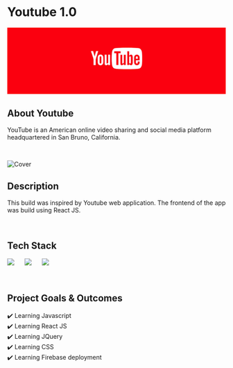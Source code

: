 # Youtube 1.0
![Readme Image](cover.png)
<br/>

## About Youtube
YouTube is an American online video sharing and social media platform headquartered in San Bruno, California.

<br/>

![Cover](https://cdn.sanity.io/images/1z5g6za5/production/28f94d9ccfb283757763bfd335d66e3aabfe1760-1912x1080.png?w=2000&fit=max&auto=format)

## Description
This build was inspired by Youtube web application. The frontend of the app was build using React JS.

<br/>

## Tech Stack
<p float="left">
  <img src="https://cdn.sanity.io/images/1z5g6za5/production/ea0d729f383fe9f113c7d2da95af5a39eecfa226-64x64.png?w=2000&fit=max&auto=format" width="60"  style="padding-right:20px"/>
  <img src="https://cdn.sanity.io/images/1z5g6za5/production/66247e3d6f23ddbaa5ff961e03a11316e974d56c-300x288.png?w=2000&fit=max&auto=format" width="60"  style="padding-right:20px"/>
  <img src="https://cdn.sanity.io/images/1z5g6za5/production/89e994a66376637c5b4afd52417649e5017efd9f-64x64.png?w=2000&fit=max&auto=format" width="60"  style="padding-right:20px"/>
</p>

<br/>

## Project Goals & Outcomes
✔️ Learning Javascript <br/>
✔️ Learning React JS <br/>
✔️ Learning JQuery <br/>
✔️ Learning CSS <br/>
✔️ Learning Firebase deployment
